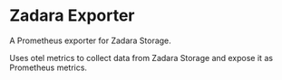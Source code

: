 # Zadara Exporter

A Prometheus exporter for Zadara Storage.

Uses otel metrics to collect data from Zadara Storage and expose it as Prometheus metrics.